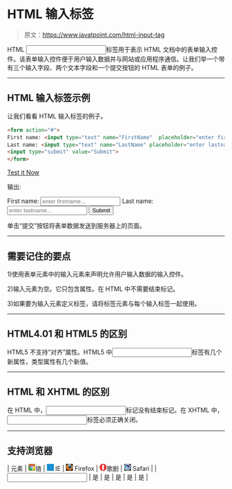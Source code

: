 # HTML 输入标签

> 原文：<https://www.javatpoint.com/html-input-tag>

HTML <input>标签用于表示 HTML 文档中的表单输入控件。该表单输入控件便于用户输入数据并与网站或应用程序通信。让我们举一个带有三个输入字段、两个文本字段和一个提交按钮的 HTML 表单的例子。

* * *

## HTML 输入标签示例

让我们看看 HTML 输入标签的例子。

```html
<form action="#">
First name: <input type="text" name="FirstName"  placeholder="enter firstname..."><br>
Last name: <input type="text" name="LastName" placeholder="enter lastname..."><br>
<input type="submit" value="Submit">
</form>

```

[Test it Now](https://www.javatpoint.com/oprweb/test.jsp?filename=htmlinputtag1)

输出:

<form action="#">First name: <input type="text" name="FirstName" placeholder="enter firstname...">
Last name: <input type="text" name="LastName" placeholder="enter lastname...">
<input type="submit" value="Submit"></form>

单击“提交”按钮将表单数据发送到服务器上的页面。

* * *

## 需要记住的要点

1)使用表单元素中的输入元素来声明允许用户输入数据的输入控件。

2)输入元素为空。它只包含属性。在 HTML 中不需要结束标记。

3)如果要为输入元素定义标签，请将标签元素与每个输入标签一起使用。

* * *

## HTML4.01 和 HTML5 的区别

HTML5 不支持“对齐”属性。HTML5 中<input>标签有几个新属性，类型属性有几个新值。

* * *

## HTML 和 XHTML 的区别

在 HTML 中，<input>标记没有结束标记。在 XHTML 中，<input>标签必须正确关闭。

* * *

## 支持浏览器

| 元素 | ![chrome browser](img/4fbdc93dc2016c5049ed108e7318df19.png)铬 | ![ie browser](img/83dd23df1fe8373fd5bf054b2c1dd88b.png) IE | ![firefox browser](img/4f001fff393888a8a807ed29b28145d1.png) Firefox | ![opera browser](img/6cad4a592cc69a052056a0577b4aac65.png)歌剧 | ![safari browser](img/a0f6a9711a92203c5dc5c127fe9c9fca.png) Safari |
| <input> | 是 | 是 | 是 | 是 | 是 |